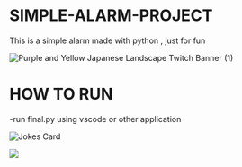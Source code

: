 # SIMPLE-ALARM-PROJECT
This is a simple alarm made with python , just for fun

![Purple and Yellow Japanese Landscape Twitch Banner (1)](https://github.com/slayerx-ekx/SIMPLE-ALARM-PROJECT/assets/155826497/8d392ed7-9713-441b-94a6-1c7ee828f7f3)

# HOW TO RUN
-run final.py using vscode or other application

<!-- HTML -->
<img src="https://readme-jokes.vercel.app/api" alt="Jokes Card" />

![](https://komarev.com/ghpvc/?username=slayerx-ekx)
